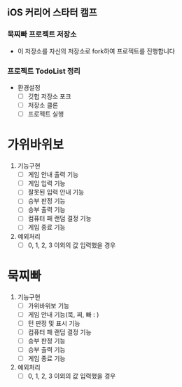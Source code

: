 ## iOS 커리어 스타터 캠프

### 묵찌빠 프로젝트 저장소

- 이 저장소를 자신의 저장소로 fork하여 프로젝트를 진행합니다

### 프로젝트 TodoList 정리

- 환경설정
    - [ ]  깃헙 저장소 포크
    - [ ]  저장소 클론
    - [ ]  프로젝트 실행

# 가위바위보

1. 기능구현
    - [ ]  게임 안내 출력 기능
    - [ ]  게임 입력 기능
    - [ ]  잘못된 입력 안내 기능
    - [ ]  승부 판정 기능
    - [ ]  승부 출력 기능
    - [ ]  컴퓨터 패 랜덤 결정 기능
    - [ ]  게임 종료 기능
2. 예외처리
    - [ ]  0, 1, 2, 3 이외의 값 입력했을 경우

# 묵찌빠

1. 기능구현
    - [ ]  가위바위보 기능
    - [ ]  게임 안내 기능(묵, 찌, 빠 : )
    - [ ]  턴 판정 및 표시 기능
    - [ ]  컴퓨터 패 랜덤 결정 기능
    - [ ]  승부 판정 기능
    - [ ]  승부 출력 기능
    - [ ]  게임 종료 기능
2. 예외처리
    - [ ]  0, 1, 2, 3 이외의 값 입력했을 경우
